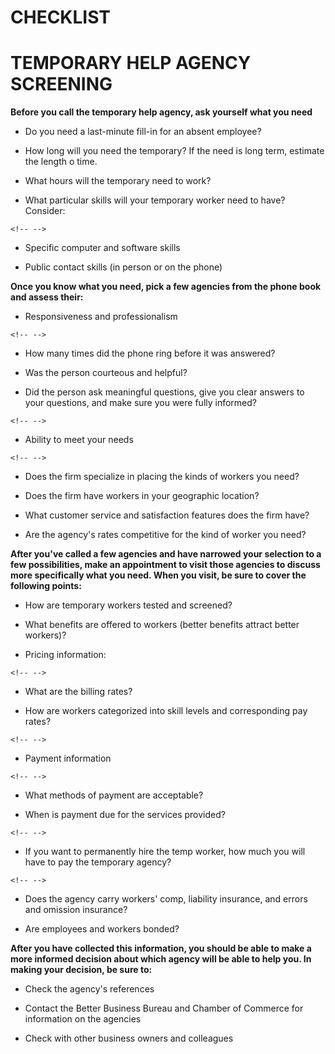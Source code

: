 # CHECKLIST

# TEMPORARY HELP AGENCY SCREENING

**Before you call the temporary help agency, ask yourself what you
need**

-   Do you need a last-minute fill-in for an absent employee?

-   How long will you need the temporary? If the need is long term,
    estimate the length o time.

-   What hours will the temporary need to work?

-   What particular skills will your temporary worker need to have?
    Consider:

```{=html}
<!-- -->
```
-   Specific computer and software skills

-   Public contact skills (in person or on the phone)

**Once you know what you need, pick a few agencies from the phone book
and assess their:**

-   Responsiveness and professionalism

```{=html}
<!-- -->
```
-   How many times did the phone ring before it was answered?

-   Was the person courteous and helpful?

-   Did the person ask meaningful questions, give you clear answers to
    your questions, and make sure you were fully informed?

```{=html}
<!-- -->
```
-   Ability to meet your needs

```{=html}
<!-- -->
```
-   Does the firm specialize in placing the kinds of workers you need?

-   Does the firm have workers in your geographic location?

-   What customer service and satisfaction features does the firm have?

-   Are the agency's rates competitive for the kind of worker you need?

**After you've called a few agencies and have narrowed your selection to
a few possibilities, make an appointment to visit those agencies to
discuss more specifically what you need. When you visit, be sure to
cover the following points:**

-   How are temporary workers tested and screened?

-   What benefits are offered to workers (better benefits attract better
    workers)?

-   Pricing information:

```{=html}
<!-- -->
```
-   What are the billing rates?

-   How are workers categorized into skill levels and corresponding pay
    rates?

```{=html}
<!-- -->
```
-   Payment information

```{=html}
<!-- -->
```
-   What methods of payment are acceptable?

-   When is payment due for the services provided?

```{=html}
<!-- -->
```
-   If you want to permanently hire the temp worker, how much you will
    have to pay the temporary agency?

```{=html}
<!-- -->
```
-   Does the agency carry workers' comp, liability insurance, and errors
    and omission insurance?

-   Are employees and workers bonded?

**After you have collected this information, you should be able to make
a more informed decision about which agency will be able to help you. In
making your decision, be sure to:**

-   Check the agency's references

-   Contact the Better Business Bureau and Chamber of Commerce for
    information on the agencies

-   Check with other business owners and colleagues
